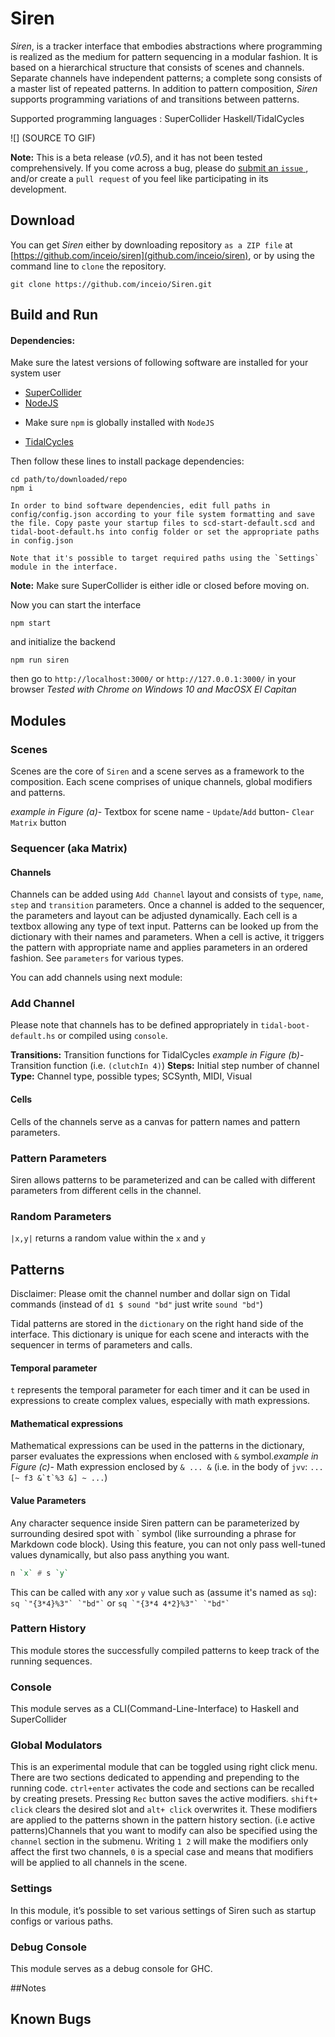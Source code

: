 # Siren
*Siren*, is a tracker interface that embodies abstractions where programming is realized as the medium for pattern sequencing in a modular fashion. It is based on a hierarchical structure that consists of scenes and channels. Separate channels have independent patterns; a complete song consists of a master list of repeated patterns. In addition to pattern composition, *Siren* supports programming variations of and transitions between patterns. 


Supported programming languages : 
SuperCollider
Haskell/TidalCycles

 ![] (SOURCE TO GIF)

**Note:** This is a beta release (*v0.5*), and it has not been tested comprehensively. If you come across a bug, please do [submit an `issue` ](https://github.com/inceio/inceio/issues/new), and/or create a `pull request` of you feel like participating in its development.

## Download
You can get *Siren* either by downloading repository `as a ZIP file` at [https://github.com/inceio/siren](github.com/inceio/siren), or by using the command line to `clone` the repository.

```shell
git clone https://github.com/inceio/Siren.git
```

## Build and Run
#### Dependencies:
Make sure the latest versions of following software are installed for your system user
- [SuperCollider](http://supercollider.github.io/download.html)
- [NodeJS](https://nodejs.org/en/download/) 
+ Make sure `npm` is globally installed with `NodeJS`
- [TidalCycles](https://tidalcycles.org/getting_started.html)

Then follow these lines to install package dependencies:
```shell
cd path/to/downloaded/repo
npm i
```


```
In order to bind software dependencies, edit full paths in config/config.json according to your file system formatting and save the file. Copy paste your startup files to scd-start-default.scd and tidal-boot-default.hs into config folder or set the appropriate paths in config.json

Note that it's possible to target required paths using the `Settings` module in the interface.
```



**Note:** Make sure SuperCollider is either idle or closed before moving on.

Now you can start the interface
```shell
npm start
```
and initialize the backend

```shell
npm run siren
```

then go to `http://localhost:3000/` or `http://127.0.0.1:3000/` in your browser
*Tested with Chrome on Windows 10 and MacOSX El Capitan*

## Modules

### Scenes

Scenes are the core of `Siren` and a scene serves as a framework to the composition. Each scene comprises of unique channels, global modifiers and patterns. 

*example in Figure (a)*- Textbox for scene name - `Update`/`Add` button- `Clear Matrix` button


### Sequencer (aka Matrix) 
#### Channels

Channels can be added using `Add Channel` layout and consists of `type`, `name`, `step` and `transition` parameters. Once a channel is added to the sequencer, the parameters and layout can be adjusted dynamically.  Each cell is a textbox allowing any type of text input. Patterns can be looked up from the dictionary with their names and parameters. When a cell is active, it triggers the pattern with appropriate name and applies parameters in an ordered fashion.  See `parameters` for various types.

You can add channels using next module:

### Add Channel
Please note that channels has to be defined appropriately in `tidal-boot-default.hs` or compiled using `console`.

**Transitions:** Transition functions for TidalCycles
*example in Figure (b)*- Transition function (i.e. `(clutchIn 4)`)
**Steps:** Initial step number of channel
**Type:** Channel type, possible types; SCSynth, MIDI, Visual

#### Cells
Cells of the channels serve as a canvas for pattern names and pattern parameters.

### Pattern Parameters

Siren allows patterns to be parameterized and can be called with different parameters from different cells in the channel. 

### Random Parameters
`|x,y|` returns a random value within the `x` and `y` 

## Patterns
Disclaimer: Please omit the channel number and dollar sign on Tidal commands (instead of `d1 $ sound "bd"` just write `sound "bd"`)

Tidal patterns are stored in the `dictionary` on the right hand side of the interface. This dictionary is unique for each scene and interacts with the sequencer in terms of parameters and calls.

#### Temporal parameter 
 `t`  represents the temporal parameter for each timer and it can be used in expressions to create complex values, especially with math expressions.

#### Mathematical expressions 
Mathematical expressions can be used in the patterns in the dictionary, parser evaluates the expressions when enclosed with `&` symbol.*example in Figure (c)*- Math expression enclosed by `& ... &` (i.e. in the body of `jvv`: ```... [~ f3 &`t`%3 &] ~ ...```)


#### Value Parameters
Any character sequence inside Siren pattern can be parameterized by surrounding desired spot with \` symbol (like surrounding a phrase for Markdown code block). Using this feature, you can not only pass well-tuned values dynamically, but also pass anything you want.

```haskell
n `x` # s `y` 
```
This can be called with any `x`or  `y` value such as (assume it's named as `sq`):
``` sq `"{3*4}%3"` `"bd"` ``` 
or
``` sq `"{3*4 4*2}%3"` `"bd"` ``` 

### Pattern History
This module stores the successfully compiled patterns to keep track of the running sequences.

### Console
This module serves as a CLI(Command-Line-Interface) to Haskell and SuperCollider 

### Global Modulators

This is an experimental module that can be toggled using right click menu. There are two sections dedicated to appending and prepending to the running code. `ctrl+enter` activates the code and sections can be recalled by creating presets. Pressing `Rec` button saves the active modifiers. `shift+ click` clears the desired slot and `alt+ click` overwrites it. These modifiers are applied to the patterns shown in the pattern history section. (i.e active patterns)Channels that you want to modify can also be specified using the `channel` section in the submenu. Writing `1 2` will make the modifiers only affect the first two channels, `0` is a special case and means that modifiers will be applied to all channels in the scene.

### Settings
In this module, it’s possible to set various settings of Siren such as startup configs or various paths.

### Debug Console
This module serves as a debug console for GHC. 

##Notes

## Known Bugs



